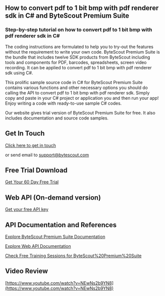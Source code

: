 ## How to convert pdf to 1 bit bmp with pdf renderer sdk in C# and ByteScout Premium Suite

### Step-by-step tutorial on how to convert pdf to 1 bit bmp with pdf renderer sdk in C#

The coding instructions are formulated to help you to try-out the features without the requirement to write your own code. ByteScout Premium Suite is the bundle that includes twelve SDK products from ByteScout including tools and components for PDF, barcodes, spreadsheets, screen video recording. It can be applied to convert pdf to 1 bit bmp with pdf renderer sdk using C#.

This prolific sample source code in C# for ByteScout Premium Suite contains various functions and other necessary options you should do calling the API to convert pdf to 1 bit bmp with pdf renderer sdk.  Simply copy and paste in your C# project or application you and then run your app! Enjoy writing a code with ready-to-use sample C# codes.

Our website gives trial version of ByteScout Premium Suite for free. It also includes documentation and source code samples.

## Get In Touch

[Click here to get in touch](https://bytescout.zendesk.com/hc/en-us/requests/new?subject=ByteScout%20Premium%20Suite%20Question)

or send email to [support@bytescout.com](mailto:support@bytescout.com?subject=ByteScout%20Premium%20Suite%20Question) 

## Free Trial Download

[Get Your 60 Day Free Trial](https://bytescout.com/download/web-installer?utm_source=github-readme)

## Web API (On-demand version)

[Get your free API key](https://pdf.co/documentation/api?utm_source=github-readme)

## API Documentation and References

[Explore ByteScout Premium Suite Documentation](https://bytescout.com/documentation/index.html?utm_source=github-readme)

[Explore Web API Documentation](https://pdf.co/documentation/api?utm_source=github-readme)

[Check Free Training Sessions for ByteScout%20Premium%20Suite](https://academy.bytescout.com/)

## Video Review

[https://www.youtube.com/watch?v=NEwNs2b9YN8](https://www.youtube.com/watch?v=NEwNs2b9YN8)
